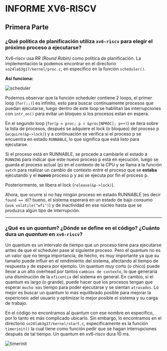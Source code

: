 # INFORME XV6-RISCV

## Primera Parte

### **¿Qué política de planificación utiliza `xv6-riscv` para elegir el próximo proceso a ejecutarse?**

Xv6-riscv usa *RR (Round Robin)* como política de planificación. La implementación la podemos encontrar en el directorio `so24lab3g17/kernel/proc.c`, en especifico en la función `scheduler()`.

**Así funciona:**

![scheduler](https://github.com/user-attachments/assets/085626c1-4c3d-4007-9036-8e035b6a4758)


Podemos observar que la función scheduler contiene 2 loops, el primer loop (`for(;;)`) es infinito, esto para buscar continuamente procesos que puedan ejecutarse, luego dentro de este loop se habilitan las interrupciones con `intr_on()` para evitar un bloqueo si los procesos estan en espera.

En el segundo loop (`for(p = proc; p < &proc[NPROC]; p++)`) se itera sobre la lista de procesos, después se adquiere el lock (o bloqueo) del proceso p (`acquire(&p->lock)`) y a continuación se verifica si
el proceso p se encuentra en estado `RUNNABLE`, lo que significa que está listo para ejecutarse.

Si el proceso está en RUNNABLE, se procede a cambiarle el estado a `RUNNING` para indicar que este nuevo proceso p está en ejecución, luego se guarda el proceso actual (p) en el contexto de la CPU y se llama a la función `swtch`
para realizar un cambio de contexto entre el proceso que se **estaba** ejecutando y el **nuevo** proceso p y asi se ejecuta por fin el proceso p.

Posteriormente, se libera el lock (`release(&p->lock)`).

Ahora, que ocurre si no hay ningún proceso en estado RUNNABLE (es decir `found == 0`)? bueno, el sistema esperará en un estado de bajo consumo (`asm volatile("wfi")`) y de inactividad en ese núcleo hasta que se produzca algún tipo de interrupción.



***

### **¿Qué es un *quantum*? ¿Dónde se define en el código? ¿Cuánto dura un *quantum* en `xv6-riscv`?**

Un quantum es un intervalo de tiempo que un proceso tiene para ejecutarse antes de que el scheduler pase al siguiente proceso. Pero el quantum no es un valor que no tenga importancia, de hecho, es muy importante ya que su tamaño puede influir en el rendimiento del sistema, afectando al tiempo de respuesta y de espera por ejemplo. Un quantum muy corto (o chico) puede llevar a un alto overhead por tantos `cambios de contexto`, lo que generaria una disminución de la `eficencia` del sistema en general. En cambio, si el quantum es largo (o grande), puede hacer que los procesos tengan que esperar `mucho más` tiempo para poder ejecutarse y se sientan `atrasados`. Lo mejor es buscar un quantum lo más equilibrado posible para mejorar la expericneic adel usuario y optimizar lo mejor posible el sistema y su carga de trabajo.

En el código no encontramos al quantum con ese nombre en especifico, por lo tanto es más complicado ubicarlo. Sin embargo, lo encontramos en el directorio `so24lab3g17/kernel/start.c`, especificamente es la función `timerinit()`
la cual tiene como función pedir que se hagan interrupciones después de tal tiempo. Un quantum en xv6-riscv dura 10 ms.

![timerinit](https://github.com/user-attachments/assets/92208d04-6f24-4f61-8dfc-684886190890)



